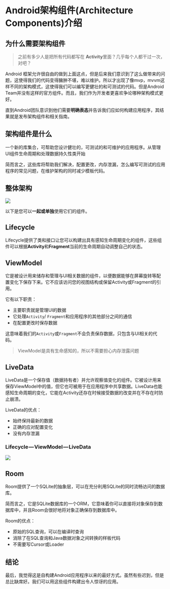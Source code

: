 # Android架构组件(Architecture Components)介绍

## 为什么需要架构组件

> 之前有多少人是把所有代码都写在 **Activity**里面？几乎每个人都干过一次，对吧？

Android 框架允许很自由的做到上面这点，但是后来我们意识到了这么做带来的问题，这使得我们的代码变得臃肿不堪，难以维护。所以才出现了像mvp，mvvm这样不同的架构模式，这使得我们可以编写更健壮的和可测试的代码。但是Android Team并没有这样的官方组件。而且，我们作为开发者更喜欢争论哪种架构模式更好。

直到Android团队意识到他们需要**明确表态**并告诉我们应如何构建应用程序，其结果就是发布架构组件和相关指南。

## 架构组件是什么

一个新的库集合，可帮助您设计健壮的，可测试的和可维护的应用程序。从管理UI组件生命周期和处理数据持久性类开始

简而言之，这些库将帮助我们解决，配置更改，内存泄漏，怎么编写可测试的应用程序的常见问题，在维护架构的同时减少模板代码。

## 整体架构

![](http://p6uvwa6u4.bkt.clouddn.com/img/1_-yY0l4XD3kLcZz0rO1sfRA.png)

以下是您可以**一起或单独**使用它们的组件。

## Lifecycle

Lifecycle提供了类和接口让您可以构建出具有感知生命周期变化的组件，这些组件可以根据**Activity**和**Fragment**当前的生命周期自动调整自己的状态。

## ViewModel

它是被设计用来储存和管理与UI相关数据的组件，以便数据能够在屏幕旋转等配置变化下保存下来。它不应该访问您的视图结构或保留Activity或Fragment的引用。

它有以下职责：

*  主要职责就是管理UI的数据
* 它处理`Activity`/ `Fragment`和应用程序的其他部分之间的通信
* 在配置更改时保存数据

这意味着我们的`Activity`或`Fragment`不会负责保存数据，只包含与UI相关的代码。

> ViewModel是具有生命感知的，所以不需要担心内存泄露问题

## LiveData

LiveData是一个保存值（数据持有者）并允许观察值变化的组件。它被设计用来保存ViewModel中的值，但它也可被用于在应用程序中共享数据。LiveData也能感知生命周期的变化，它能在Activity还存在时候接受数据的改变并在不存在时防止崩溃。

LiveData的优点：

* 始终保持最新的数据
* 正确的应对配置变化
* 没有内存泄漏

### Lifecycle — ViewModel — LiveData

![](http://p6uvwa6u4.bkt.clouddn.com/img/1_C-f2QtBVExDrkyPLNSa7xQ.png)

## Room

Room提供了一个SQLite的抽象层，可以在充分利用SQLite的同时流畅访问的数据库。

简而言之，它是SQLite数据库的一个ORM，它意味着你可以直接将对象保存到数据库中，并且Room会很好地将对象正确保存到数据库中。

Room的优点：

* 原始的SQL查询，可以在编译时查询
* 消除了在SQL查询和Java数据对象之间转换的样板代码
* 不需要写Cursor或Loader

## 结论

最后，我觉得这是自构建Android应用程序以来的最好方式。虽然有些迟到，但是总比缺席好。我们可以用这些组件构建出令人惊讶的应用。